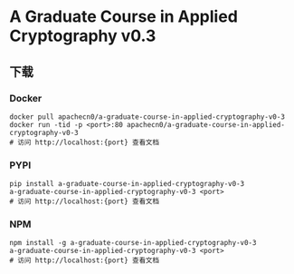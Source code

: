 # A Graduate Course in Applied Cryptography v0.3

## 下载

### Docker

```
docker pull apachecn0/a-graduate-course-in-applied-cryptography-v0-3
docker run -tid -p <port>:80 apachecn0/a-graduate-course-in-applied-cryptography-v0-3
# 访问 http://localhost:{port} 查看文档
```

### PYPI

```
pip install a-graduate-course-in-applied-cryptography-v0-3
a-graduate-course-in-applied-cryptography-v0-3 <port>
# 访问 http://localhost:{port} 查看文档
```

### NPM

```
npm install -g a-graduate-course-in-applied-cryptography-v0-3
a-graduate-course-in-applied-cryptography-v0-3 <port>
# 访问 http://localhost:{port} 查看文档
```